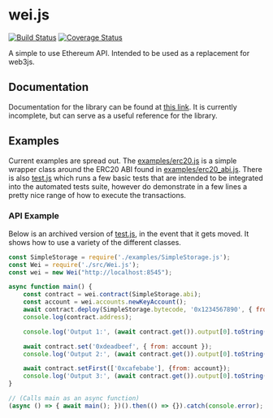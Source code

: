 # wei.js

[![Build Status](https://travis-ci.org/block8437/weijs.svg?branch=master)](https://travis-ci.org/block8437/weijs)
[![Coverage Status](https://coveralls.io/repos/github/block8437/weijs/badge.svg?branch=master)](https://coveralls.io/github/block8437/weijs?branch=master)

A simple to use Ethereum API. Intended to be used as a replacement for web3js.

## Documentation

Documentation for the library can be found at [this link](https://block8437.github.io/weijs/). It is currently incomplete, but can serve as a useful reference for the library.

## Examples

Current examples are spread out. The [examples/erc20.js](https://github.com/block8437/weijs/blob/master/examples/erc20.js) is a simple wrapper class around the ERC20 ABI found in [examples/erc20_abi.js](https://github.com/block8437/weijs/blob/master/examples/erc20_abi.js). There is also [test.js](https://github.com/block8437/weijs/blob/master/test.js) which runs a few basic tests that are intended to be integrated into the automated tests suite, however do demonstrate in a few lines a pretty nice range of how to execute the transactions.

### API Example

Below is an archived version of [test.js](https://github.com/block8437/weijs/blob/master/test.js), in the event that it gets moved. It shows how to use a variety of the different classes.

```javascript
const SimpleStorage = require('./examples/SimpleStorage.js');
const Wei = require('./src/Wei.js');
const wei = new Wei("http://localhost:8545");

async function main() {
    const contract = wei.contract(SimpleStorage.abi);
    const account = wei.accounts.newKeyAccount();
    await contract.deploy(SimpleStorage.bytecode, '0x1234567890', { from: account });
    console.log(contract.address);

    console.log('Output 1:', (await contract.get()).output[0].toString(16));

    await contract.set('0xdeadbeef', { from: account });
    console.log('Output 2:', (await contract.get()).output[0].toString(16));

    await contract.setFirst(['0xcafebabe'], {from: account});
    console.log('Output 3:', (await contract.get()).output[0].toString(16));
}

// (Calls main as an async function)
(async () => { await main(); })().then(() => {}).catch(console.error);
```